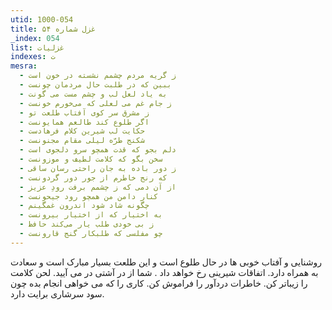 ```yaml
---
utid: 1000-054
title: غزل شماره ۵۴
_index: 054
list: غزلیات
indexes: ت
mesra:
  - ز گریه مردم چشمم نشسته در خون است
  - ببین که در طلبت حال مردمان چونست
  - به یاد لعل لب و چشم مست می گونت
  - ز جام غم می لعلی که می‌خورم خونست
  - ز مشرق سر کوی آفتاب طلعت تو
  - اگر طلوع کند طالعم همایونست
  - حکایت لب شیرین کلام فرهادست
  - شکنج طرّه لیلی مقام مجنونست
  - دلم بجو که قدت همچو سرو دلجوی است
  - سخن بگو که کلامت لطیف و موزونست
  - ز دور باده به جان راحتی رسان ساقی
  - که رنج خاطرم از جور دور گردونست
  - از آن دمی که ز چشمم برفت رودِ عزیز
  - کنار دامن من همچو رود جیحونست
  - چگونه شاد شود اندرون غمگینم
  - به اختیار که از اختیار بیرونست
  - ز بی خودی طلب یار می‌کند حافظ
  - چو مفلسی که طلبکار گنج قارونست
---
```

روشنایی و آفتاب خوبی ها در حال طلوع است و این طلعت بسیار مبارک است و سعادت به همراه دارد. اتفاقات شیرینی رخ خواهد داد . شما از در آشتی در می آیید. لحن کلامت را زیباتر کن. خاطرات دردآور را فراموش کن. کاری را که می خواهی انجام بده چون سود سرشاری برایت دارد.
